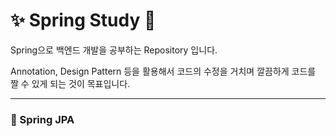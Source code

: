 # ✨ Spring Study 🌱

Spring으로 백엔드 개발을 공부하는 Repository 입니다.

Annotation, Design Pattern 등을 활용해서 코드의 수정을 거치며 깔끔하게 코드를 짤 수 있게 되는 것이 목표입니다.

---
### 🌙 Spring JPA
